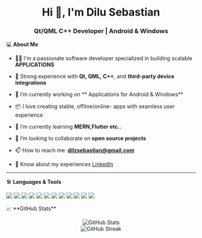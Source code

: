 <h1 align="center">Hi 👋, I'm Dilu Sebastian</h1>
<h3 align="center">Qt/QML C++ Developer | Android & Windows </h3>


💻 **About Me**

- 👨‍💻 I'm a passionate software developer specialized in building scalable **APPLICATIONS**
- 🔧 Strong experience with **Qt, QML, C++**, and **third-party device integrations**

- 🔭 I’m currently working on ** Applications for Android & Windows**
- 📦 I love creating stable, offline/online- apps with seamless user experience

- 🌱 I’m currently learning **MERN,Flutter etc..**

- 👯 I’m looking to collaborate on **open source projects**


- 📫 How to reach me: **dilzsebastian@gmail.com**

- 📄 Know about my experiences [LinkedIn](www.linkedin.com/in/dilusebastian)

---

🛠️ **Languages & Tools**

<p align="left">
<img src="https://img.shields.io/badge/C++-00599C?style=flat&logo=c%2B%2B&logoColor=white" />
<img src="https://img.shields.io/badge/Qt-41CD52?style=flat&logo=Qt&logoColor=white" />
<img src="https://img.shields.io/badge/QML-41CD52?style=flat&logo=Qt&logoColor=white" />
<img src="https://img.shields.io/badge/Multithreading-%23282828?style=flat&logoColor=white" />
<img src="https://img.shields.io/badge/WebSocket-%23000000?style=flat&logoColor=white" />
<img src="https://img.shields.io/badge/SQLite-07405E?style=flat&logo=sqlite&logoColor=white" />
<img src="https://img.shields.io/badge/SQL_Server-CC2927?style=flat&logo=microsoft-sql-server&logoColor=white" />
<img src="https://img.shields.io/badge/Android-3DDC84?style=flat&logo=android&logoColor=white" />
<img src="https://img.shields.io/badge/Windows-0078D6?style=flat&logo=windows&logoColor=white" />
<img src="https://img.shields.io/badge/Node.js-339933?style=flat&logo=node.js&logoColor=white" />
<img src="https://img.shields.io/badge/React-20232A?style=flat&logo=react&logoColor=61DAFB" />
<img src="https://img.shields.io/badge/Flutter-02569B?style=flat&logo=flutter&logoColor=white" />

  
</p>
📈 **GitHub Stats**

<p align="center">
  <img src="https://github-readme-stats.vercel.app/api?username=dilu-sebastian&show_icons=true&theme=tokyonight" alt="GitHub Stats" />
  <br/>
  <img src="https://github-readme-streak-stats.herokuapp.com/?user=dilu-sebastian&theme=tokyonight" alt="GitHub Streak" />
</p>

